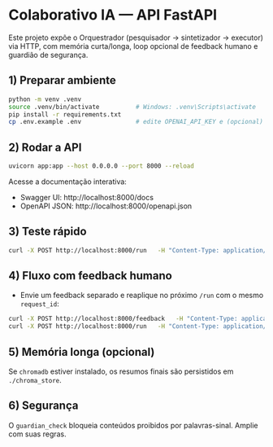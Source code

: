 # Colaborativo IA — API FastAPI

Este projeto expõe o Orquestrador (pesquisador → sintetizador → executor) via HTTP,
com memória curta/longa, loop opcional de feedback humano e guardião de segurança.

## 1) Preparar ambiente
```bash
python -m venv .venv
source .venv/bin/activate          # Windows: .venv\Scripts\activate
pip install -r requirements.txt
cp .env.example .env               # edite OPENAI_API_KEY e (opcional) LLM_MODEL
```

## 2) Rodar a API
```bash
uvicorn app:app --host 0.0.0.0 --port 8000 --reload
```

Acesse a documentação interativa:
- Swagger UI: http://localhost:8000/docs
- OpenAPI JSON: http://localhost:8000/openapi.json

## 3) Teste rápido
```bash
curl -X POST http://localhost:8000/run   -H "Content-Type: application/json"   -d '{"query":"Crie um plano de MVP em 1 página para o projeto Biblioteca Viva.","formato":"texto"}'
```

## 4) Fluxo com feedback humano
- Envie um feedback separado e reaplique no próximo `/run` com o mesmo `request_id`:

```bash
curl -X POST http://localhost:8000/feedback   -H "Content-Type: application/json"   -d '{"request_id":"abc123","feedback":"Refinar seção de riscos e incluir cronograma em 3 fases."}'
curl -X POST http://localhost:8000/run   -H "Content-Type: application/json"   -d '{"query":"Plano de MVP com entregáveis", "formato":"texto","request_id":"abc123","apply_feedback":true}'
```

## 5) Memória longa (opcional)
Se `chromadb` estiver instalado, os resumos finais são persistidos em `./chroma_store`.

## 6) Segurança
O `guardian_check` bloqueia conteúdos proibidos por palavras-sinal. Amplie com suas regras.